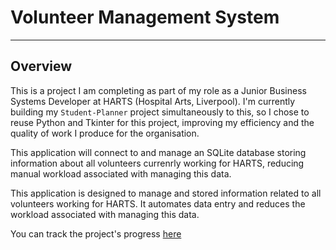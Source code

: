 # Volunteer Management System

---

## Overview

This is a project I am completing as part of my role as a Junior Business Systems Developer at HARTS (Hospital Arts, Liverpool). I'm currently building my `Student-Planner` project simultaneously to this, so I chose to reuse Python and Tkinter for this project, improving my efficiency and the quality of work I produce for the organisation.

This application will connect to and manage an SQLite database storing information about all volunteers currenrly working for HARTS, reducing manual workload associated with managing this data.

This application is designed to manage and stored information related to all volunteers working for HARTS. It automates data entry and reduces the workload associated with managing this data.

You can track the project's progress [here](https://www.notion.so/1f918110f1f2805cadbcc1a2231c5f75?v=1f918110f1f2813da01c000cd25c6666&pvs=4)